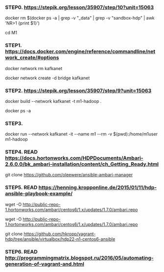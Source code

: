 ### STEP0. https://stepik.org/lesson/35907/step/10?unit=15063

docker rm  $(docker ps -a | grep -v "_data" | grep -v "sandbox-hdp" | awk 'NR>1 {print $1}')

cd M1

### STEP1. https://docs.docker.com/engine/reference/commandline/network_create/#options

docker network rm kafkanet

docker network create -d bridge kafkanet

### STEP2. https://stepik.org/lesson/35907/step/9?unit=15063

docker build --network kafkanet -t m1-hadoop .

docker ps -a

### STEP3.

docker run --network kafkanet -it --name m1 --rm -v $(pwd):/home/m1user m1-hadoop

### STEP4. READ https://docs.hortonworks.com/HDPDocuments/Ambari-2.6.0.0/bk_ambari-installation/content/ch_Getting_Ready.html

git clone https://github.com/oleewere/ansible-ambari-manager

### STEP5. READ https://henning.kropponline.de/2015/01/11/hdp-ansible-playbook-example/

wget -O http://public-repo-1.hortonworks.com/ambari/centos6/1.x/updates/1.7.0/ambari.repo

wget -O http://public-repo-1.hortonworks.com/ambari/centos6/1.x/updates/1.7.0/ambari.repo

git clone https://github.com/hkropp/vagrant-hdp/tree/ansible/virtualbox/hdp22-n1-centos6-ansible

### STEP6. READ http://programmingmatrix.blogspot.ru/2016/05/automating-generation-of-vagrant-and.html


